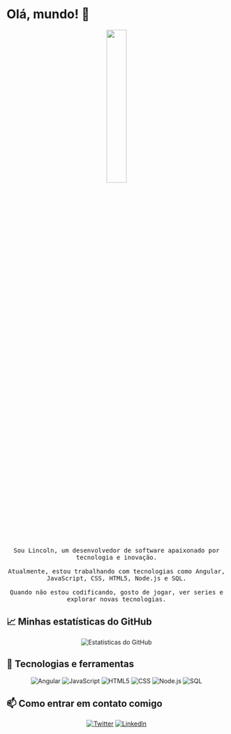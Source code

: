 # Olá, mundo! 👋

<p align="center">
  <img src="https://media.giphy.com/media/3o7TKz2eMXx7dn95FS/giphy.gif" width="30%">
  <br><br>
  <samp>
    Sou Lincoln, um desenvolvedor de software apaixonado por tecnologia e inovação.
    <br><br>
    Atualmente, estou trabalhando com tecnologias como Angular, JavaScript, CSS, HTML5, Node.js e SQL.
    <br><br>
    Quando não estou codificando, gosto de jogar, ver series e explorar novas tecnologias.
  </samp>
</p>

## 📈 Minhas estatísticas do GitHub

<p align="center">
  <img src="https://github-readme-stats.vercel.app/api?username=lincolntaranto&show_icons=true&theme=radical" alt="Estatísticas do GitHub">
</p>

## 🔧 Tecnologias e ferramentas

<p align="center">
  <img src="https://img.shields.io/badge/Code-Angular-informational?style=flat&logo=angular&logoColor=white&color=2bbc8a" alt="Angular">
  <img src="https://img.shields.io/badge/Code-JavaScript-informational?style=flat&logo=javascript&logoColor=white&color=2bbc8a" alt="JavaScript">
  <img src="https://img.shields.io/badge/Code-HTML5-informational?style=flat&logo=html5&logoColor=white&color=2bbc8a" alt="HTML5">
  <img src="https://img.shields.io/badge/Code-CSS-informational?style=flat&logo=css3&logoColor=white&color=2bbc8a" alt="CSS">
  <img src="https://img.shields.io/badge/Tools-Node.js-informational?style=flat&logo=node-dot-js&logoColor=white&color=2bbc8a" alt="Node.js">
  <img src="https://img.shields.io/badge/Tools-SQL-informational?style=flat&logo=mysql&logoColor=white&color=2bbc8a" alt="SQL">
</p>

## 📫 Como entrar em contato comigo

<p align="center">
  <a href="https://twitter.com/seu_nome_de_usuário"><img src="https://img.shields.io/badge/-Twitter-1DA1F2?style=flat&logo=Twitter&logoColor=white" alt="Twitter"></a>
  <a href="https://www.linkedin.com/in/lincolntaranto"><img src="https://img.shields.io/badge/-LinkedIn-0077B5?style=flat&logo=LinkedIn&logoColor=white" alt="LinkedIn"></a>
</p>
